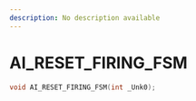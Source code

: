 ```yaml
---
description: No description available 
---
```


# AI_RESET_FIRING_FSM

```cpp
void AI_RESET_FIRING_FSM(int _Unk0);
```